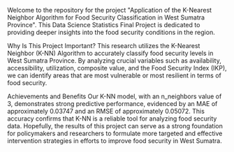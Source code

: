 Welcome to the repository for the project "Application of the K-Nearest Neighbor Algorithm for Food Security Classification in West Sumatra Province". This Data Science Statistics Final Project is dedicated to providing deeper insights into the food security conditions in the region.

Why Is This Project Important?
This research utilizes the K-Nearest Neighbor (K-NN) Algorithm to accurately classify food security levels in West Sumatra Province. By analyzing crucial variables such as availability, accessibility, utilization, composite value, and the Food Security Index (IKP), we can identify areas that are most vulnerable or most resilient in terms of food security.

Achievements and Benefits
Our K-NN model, with an n_neighbors value of 3, demonstrates strong predictive performance, evidenced by an MAE of approximately 0.03747 and an RMSE of approximately 0.05072. This accuracy confirms that K-NN is a reliable tool for analyzing food security data. Hopefully, the results of this project can serve as a strong foundation for policymakers and researchers to formulate more targeted and effective intervention strategies in efforts to improve food security in West Sumatra.
